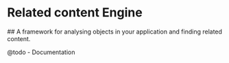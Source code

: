 # Related content Engine

## A framework for analysing objects in your application and finding related content.

@todo - Documentation
